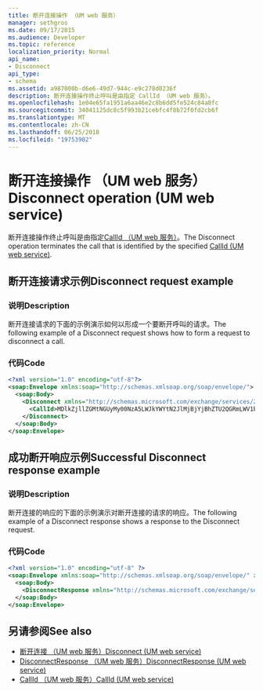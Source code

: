```yaml
---
title: 断开连接操作 （UM web 服务）
manager: sethgros
ms.date: 09/17/2015
ms.audience: Developer
ms.topic: reference
localization_priority: Normal
api_name:
- Disconnect
api_type:
- schema
ms.assetid: a987000b-d6e6-49d7-944c-e9c278d0236f
description: 断开连接操作终止呼叫是由指定 CallId （UM web 服务）。
ms.openlocfilehash: 1e04e65fa1951a6aa46e2c8b6dd5fe524c84a8fc
ms.sourcegitcommit: 34041125dc8c5f993b21cebfc4f8b72f0fd2cb6f
ms.translationtype: MT
ms.contentlocale: zh-CN
ms.lasthandoff: 06/25/2018
ms.locfileid: "19753902"
---
```

# <a name="disconnect-operation-um-web-service"></a><span data-ttu-id="df90b-103">断开连接操作 （UM web 服务）</span><span class="sxs-lookup"><span data-stu-id="df90b-103">Disconnect operation (UM web service)</span></span>

<span data-ttu-id="df90b-104">断开连接操作终止呼叫是由指定[CallId （UM web 服务）](callid-um-web-service.md)。</span><span class="sxs-lookup"><span data-stu-id="df90b-104">The Disconnect operation terminates the call that is identified by the specified [CallId (UM web service)](callid-um-web-service.md).</span></span>
  
## <a name="disconnect-request-example"></a><span data-ttu-id="df90b-105">断开连接请求示例</span><span class="sxs-lookup"><span data-stu-id="df90b-105">Disconnect request example</span></span>

### <a name="description"></a><span data-ttu-id="df90b-106">说明</span><span class="sxs-lookup"><span data-stu-id="df90b-106">Description</span></span>

<span data-ttu-id="df90b-107">断开连接请求的下面的示例演示如何以形成一个要断开呼叫的请求。</span><span class="sxs-lookup"><span data-stu-id="df90b-107">The following example of a Disconnect request shows how to form a request to disconnect a call.</span></span>
  
### <a name="code"></a><span data-ttu-id="df90b-108">代码</span><span class="sxs-lookup"><span data-stu-id="df90b-108">Code</span></span>

```XML
<?xml version="1.0" encoding="utf-8"?>
<soap:Envelope xmlns:soap="http://schemas.xmlsoap.org/soap/envelope/">
  <soap:Body>
    <Disconnect xmlns="http://schemas.microsoft.com/exchange/services/2006/messages">
      <CallId>MDlkZjllZGMtNGUyMy00NzA5LWJkYWYtN2JlMjBjYjBhZTU2QGRmLWV1bS0wMS5leGNoYW5nZS5jb3JwLm1pY3Jvc29mdC5jb20=</CallId>
    </Disconnect>
  </soap:Body>
</soap:Envelope>
```

## <a name="successful-disconnect-response-example"></a><span data-ttu-id="df90b-109">成功断开响应示例</span><span class="sxs-lookup"><span data-stu-id="df90b-109">Successful Disconnect response example</span></span>

### <a name="description"></a><span data-ttu-id="df90b-110">说明</span><span class="sxs-lookup"><span data-stu-id="df90b-110">Description</span></span>

<span data-ttu-id="df90b-111">断开连接的响应的下面的示例演示对断开连接的请求的响应。</span><span class="sxs-lookup"><span data-stu-id="df90b-111">The following example of a Disconnect response shows a response to the Disconnect request.</span></span>
  
### <a name="code"></a><span data-ttu-id="df90b-112">代码</span><span class="sxs-lookup"><span data-stu-id="df90b-112">Code</span></span>

```XML
<?xml version="1.0" encoding="utf-8" ?> 
<soap:Envelope xmlns:soap="http://schemas.xmlsoap.org/soap/envelope/" xmlns:xsi="http://www.w3.org/2001/XMLSchema-instance" xmlns:xsd="http://www.w3.org/2001/XMLSchema">
  <soap:Body>
    <DisconnectResponse xmlns="http://schemas.microsoft.com/exchange/services/2006/messages" /> 
  </soap:Body>
</soap:Envelope>
```

## <a name="see-also"></a><span data-ttu-id="df90b-113">另请参阅</span><span class="sxs-lookup"><span data-stu-id="df90b-113">See also</span></span>

- [<span data-ttu-id="df90b-114">断开连接 （UM web 服务）</span><span class="sxs-lookup"><span data-stu-id="df90b-114">Disconnect (UM web service)</span></span>](disconnect-um-web-service.md) 
- [<span data-ttu-id="df90b-115">DisconnectResponse （UM web 服务）</span><span class="sxs-lookup"><span data-stu-id="df90b-115">DisconnectResponse (UM web service)</span></span>](disconnectresponse-um-web-service.md) 
- [<span data-ttu-id="df90b-116">CallId （UM web 服务）</span><span class="sxs-lookup"><span data-stu-id="df90b-116">CallId (UM web service)</span></span>](callid-um-web-service.md)

